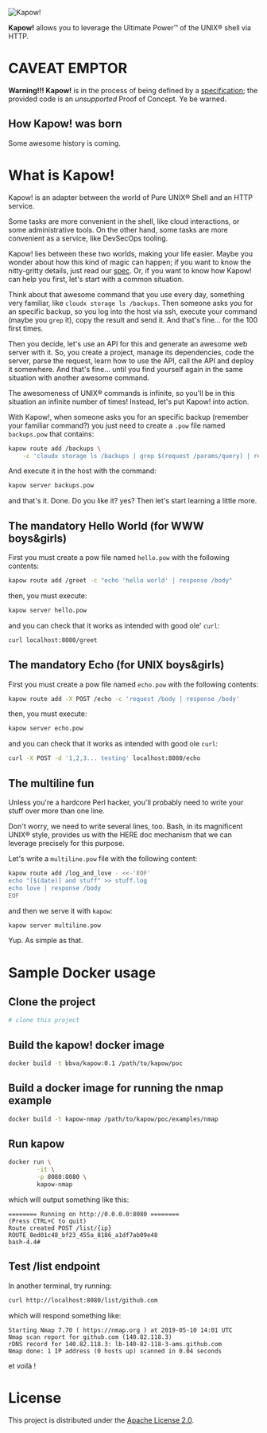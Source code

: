 ![Kapow!](https://trello-attachments.s3.amazonaws.com/5c6edee98297dc18aa4e2b63/960x720/ff8d28fc24af11e3295afa5a9665bdc0/kapow-1601675_960_720.png)

**Kapow!** allows you to leverage the Ultimate Power™ of the UNIX® shell via HTTP.


# CAVEAT EMPTOR

**Warning!!! Kapow!** is in the process of being defined by a
[specification](/spec/); the provided code is an *unsupported* Proof of Concept.
Ye be warned.


## How Kapow! was born

Some awesome history is coming.


# What is Kapow!

Kapow! is an adapter between the world of Pure UNIX® Shell and an HTTP service.

Some tasks are more convenient in the shell, like cloud interactions, or some
administrative tools.  On the other hand, some tasks are more convenient as a
service, like DevSecOps tooling.

Kapow! lies between these two worlds, making your life easier.  Maybe you wonder
about how this kind of magic can happen; if you want to know the nitty-gritty
details, just read our [spec](/spec/).  Or, if you want to know how Kapow! can
help you first, let's start with a common situation.

Think about that awesome command that you use every day, something very
familiar, like `cloudx storage ls /backups`.  Then someone asks you for an
specific backup, so you log into the host via ssh, execute your command
(maybe you `grep` it), copy the result and send it.  And that's fine...
for the 100 first times.

Then you decide, let's use an API for this and generate an awesome web server
with it.  So, you create a project, manage its dependencies, code the server,
parse the request, learn how to use the API, call the API and deploy it
somewhere.  And that's fine... until you find yourself again in the same
situation with another awesome command.

The awesomeness of UNIX® commands is infinite, so you'll be in this situation
an infinite number of times!  Instead, let's put Kapow! into action.

With Kapow!, when someone asks you for an specific backup (remember your
familiar command?) you just need to create a `.pow` file named `backups.pow`
that contains:

```bash
kapow route add /backups \
    -c 'cloudx storage ls /backups | grep $(request /params/query) | response /body'
```

And execute it in the host with the command:
```bash
kapow server backups.pow
```

and that's it.  Done.  Do you like it? yes?  Then let's start learning a little
more.


## The mandatory Hello World (for WWW boys&girls)

First you must create a pow file named `hello.pow` with the following contents:

```bash
kapow route add /greet -c "echo 'hello world' | response /body"
```

then, you must execute:

```bash
kapow server hello.pow
```

and you can check that it works as intended with good ole' `curl`:

```bash
curl localhost:8080/greet
```


## The mandatory Echo (for UNIX boys&girls)

First you must create a pow file named `echo.pow` with the following contents:

```bash
kapow route add -X POST /echo -c 'request /body | response /body'
```

then, you must execute:

```bash
kapow server echo.pow
```

and you can check that it works as intended with good ole `curl`:

```bash
curl -X POST -d '1,2,3... testing' localhost:8080/echo
```


## The multiline fun

Unless you're a hardcore Perl hacker, you'll probably need to write your stuff
over more than one line.

Don't worry, we need to write several lines, too.  Bash, in its magnificent
UNIX® style, provides us with the HERE doc mechanism that we can leverage
precisely for this purpose.

Let's write a `multiline.pow` file with the following content:

```bash
kapow route add /log_and_love - <<-'EOF'
echo "[$(date)] and stuff" >> stuff.log
echo love | response /body
EOF
```

and then we serve it with `kapow`:

```bash
kapow server multiline.pow
```

Yup.  As simple as that.


# Sample Docker usage

## Clone the project

```bash
# clone this project
```


## Build the kapow! docker image

```bash
docker build -t bbva/kapow:0.1 /path/to/kapow/poc
```

## Build a docker image for running the nmap example
```bash
docker build -t kapow-nmap /path/to/kapow/poc/examples/nmap
```

## Run kapow
```bash
docker run \
        -it \
        -p 8080:8080 \
        kapow-nmap
```
which will output something like this:
```
======== Running on http://0.0.0.0:8080 ========
(Press CTRL+C to quit)
Route created POST /list/{ip}
ROUTE_8ed01c48_bf23_455a_8186_a1df7ab09e48
bash-4.4#
```


## Test /list endpoint
In another terminal, try running:
```bash
curl http://localhost:8080/list/github.com
```
which will respond something like:
```
Starting Nmap 7.70 ( https://nmap.org ) at 2019-05-10 14:01 UTC
Nmap scan report for github.com (140.82.118.3)
rDNS record for 140.82.118.3: lb-140-82-118-3-ams.github.com
Nmap done: 1 IP address (0 hosts up) scanned in 0.04 seconds

```
et voilà !

# License

This project is distributed under the [Apache License 2.0](/LICENSE).
